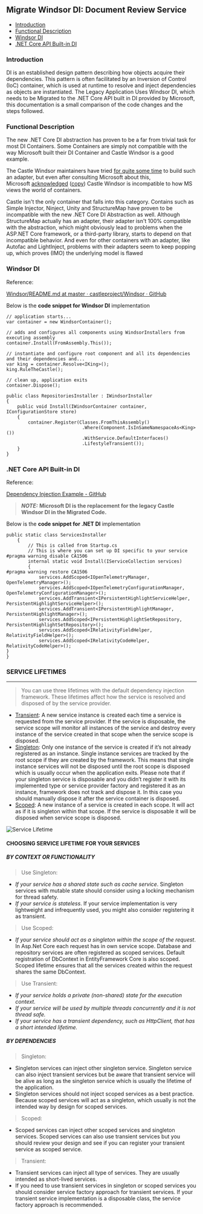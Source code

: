 Migrate Windsor DI: Document Review Service
-------------------------------------------
* [Introduction](#introduction)
* [Functional Description](#functional-description)
* [Windsor DI](#windsor-di)
* [.NET Core API Built-in DI](#net-core-api-built-in-di)

### Introduction

DI is an established design pattern describing how objects acquire their dependencies. This pattern is often facilitated by an Inversion of Control (IoC) container, which is used at runtime to resolve and inject dependencies as objects are instantiated. The Legacy Application Uses Windsor DI, which needs to be Migrated to the .NET Core API built in DI provided by Microsoft, this documentation is a small comparison of the code changes and the steps followed. 

  

### Functional Description

The new .NET Core DI abstraction has proven to be a far from trivial task for most DI Containers. Some Containers are simply not compatible with the way Microsoft built their DI Container and Castle Windsor is a good example.

The Castle Windsor maintainers have tried [for quite some time](https://github.com/castleproject/Windsor/issues/120) to build such an adapter, but even after consulting Microsoft about this, Microsoft [acknowledged](https://twitter.com/davidfowl/status/915712411704758272) ([copy](https://i.stack.imgur.com/sUAM0.png)) Castle Windsor is incompatible to how MS views the world of containers.

Castle isn't the only container that falls into this category. Contains such as Simple Injector, Ninject, Unity and StructureMap have proven to be incompatible with the new .NET Core DI Abstraction as well. Although StructureMap actually has an adapter, their adapter isn't 100% compatible with the abstraction, which might obviously lead to problems when the ASP.NET Core framework, or a third-party library, starts to depend on that incompatible behavior. And even for other containers with an adapter, like Autofac and LightInject, problems with their adapters seem to keep popping up, which proves (IMO) the underlying model is flawed

### Windsor DI

Reference:     

[Windsor/README.md at master · castleproject/Windsor · GitHub](https://github.com/castleproject/Windsor/blob/master/docs/README.md)

Below is the **code snippet for Windsor DI** implementation
```
// application starts...
var container = new WindsorContainer();
 
// adds and configures all components using WindsorInstallers from executing assembly
container.Install(FromAssembly.This());
 
// instantiate and configure root component and all its dependencies and their dependencies and...
var king = container.Resolve<IKing>();
king.RuleTheCastle();
 
// clean up, application exits
container.Dispose();
 
public class RepositoriesInstaller : IWindsorInstaller
{
    public void Install(IWindsorContainer container, IConfigurationStore store)
    {
        container.Register(Classes.FromThisAssembly()
                            .Where(Component.IsInSameNamespaceAs<King>())
                            .WithService.DefaultInterfaces()
                            .LifestyleTransient());
    }
}
```
  

### .NET Core API Built-in DI

Reference:     

[Dependency Injection Example - GitHub](https://github.com/dotnet/AspNetCore.Docs/blob/main/aspnetcore/fundamentals/dependency-injection.md)

>**_NOTE:_** **Microsoft DI is the replacement for the legacy Castle Windsor DI in the Migrated Code.**

Below is the **code snippet for .NET DI** implementation

```
public static class ServicesInstaller
    {
        // This is called from Startup.cs
        // This is where you can set up DI specific to your service
#pragma warning disable CA1506
        internal static void Install(IServiceCollection services)
        {
#pragma warning restore CA1506
            services.AddScoped<IOpenTelemetryManager, OpenTelemetryManager>();
            services.AddScoped<IOpenTelemetryConfigurationManager, OpenTelemetryConfigurationManager>();
            services.AddTransient<IPersistentHighlightServiceHelper, PersistentHighlightServiceHelper>();
            services.AddTransient<IPersistentHighlightManager, PersistentHighlightManager>();
            services.AddScoped<IPersistentHighlightSetRepository, PersistentHighlightSetRepository>();
            services.AddScoped<IRelativityFieldHelper, RelativityFieldHelper>();
            services.AddScoped<IRelativityCodeHelper, RelativityCodeHelper>();
}
}
```

### SERVICE LIFETIMES ###
--------------------------
>You can use three lifetimes with the default dependency injection framework. These lifetimes affect how the service is resolved and disposed of by the service provider.

* [Transient](#by-context-or-functionality): A new service instance is created each time a service is requested from the service provider. If the service is disposable, the service scope will monitor all instances of the service and destroy every instance of the service created in that scope when the service scope is disposed.
* [Singleton](#by-context-or-functionality): Only one instance of the service is created if it’s not already registered as an instance. Single instance services are tracked by the root scope if they are created by the framework. This means that single instance services will not be disposed until the root scope is disposed which is usually occur when the application exits. Please note that if your singleton service is disposable and you didn’t register it with its implemented type or service provider factory and registered it as an instance, framework does not track and dispose it. In this case you should manually dispose it after the service container is disposed.
* [Scoped](#by-context-or-functionality): A new instance of a service is created in each scope. It will act as if it is singleton within that scope. If the service is disposable it will be disposed when service scope is disposed.

![Service Lifetime](/Images/Service_Lifetime.jpg "Service Lifetime")

#### CHOOSING SERVICE LIFETIME FOR YOUR SERVICES ####

##### BY CONTEXT OR FUNCTIONALITY #####
> Use Singleton:
  * _If your service has a shared state such as cache service_. Singleton services with mutable state should consider using a locking mechanism for thread safety.
  * _If your service is stateless_. If your service implementation is very lightweight and infrequently used, you might also consider registering it as transient.

> Use Scoped:
  * _If your service should act as a singleton within the scope of the request_. In Asp.Net Core each request has in own service scope. Database and repository services are often registered as scoped services. Default registration of DbContext in EntityFramework Core is also scoped. Scoped lifetime ensures that all the services created within the request shares the same DbContext.

> Use Transient:
  * _If your service holds a private (non-shared) state for the execution context._
  * _If your service will be used by multiple threads concurrently and it is not thread safe._
  * _If your service has a transient dependency, such as HttpClient, that has a short intended lifetime._
##### BY DEPENDENCIES #####
> Singleton:
  * Singleton services can inject other singleton service. Singleton service can also inject transient services but be aware that transient service will be alive as long as the singleton service which is usually the lifetime of the application.
  * Singleton services should not inject scoped services as a best practice. Because scoped services will act as a singleton, which usually is not the intended way by design for scoped services.
> Scoped:
  * Scoped services can inject other scoped services and singleton services. Scoped services can also use transient services but you should review your design and see if you can register your transient service as scoped service.
> Transient:
  * Transient services can inject all type of services. They are usually intended as short-lived services.
  * If you need to use transient services in singleton or scoped services you should consider service factory approach for transient services. If your transient service implementation is a disposable class, the service factory approach is recommended.
 